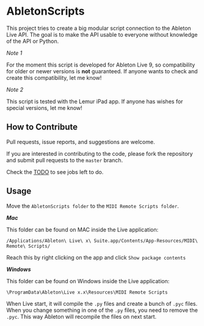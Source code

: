 # AbletonScripts

This project tries to create a big modular script connection to the Ableton Live API. The goal is to make the API usable to everyone without knowledge of the API or Python.

*Note 1*

For the moment this script is developed for Ableton Live 9, so compatibility for older or newer versions is **not** guaranteed. If anyone wants to check and create this compatibility, let me know!

*Note 2*

This script is tested with the Lemur iPad app. If anyone has wishes for special versions, let me know!

## How to Contribute

Pull requests, issue reports, and suggestions are welcome.

If you are interested in contributing to the code, please fork the
repository and submit pull requests to the `master` branch.

Check the [TODO](TODO.md) to see jobs left to do.

## Usage

Move the `AbletonScripts folder` to the `MIDI Remote Scripts folder`.

***Mac***

This folder can be found on MAC inside the Live application:

`/Applications/Ableton\ Live\ x\ Suite.app/Contents/App-Resources/MIDI\ Remote\ Scripts/`

Reach this by right clicking on the app and click `Show package contents`

***Windows***

This folder can be found on Windows inside the Live application:

`\ProgramData\Ableton\Live x.x\Resources\MIDI Remote Scripts`

When Live start, it will compile the `.py` files and create a bunch of `.pyc` files. When you change something in one of the `.py` files, you need to remove the `.pyc`. This way Ableton will recompile the files on next start.
